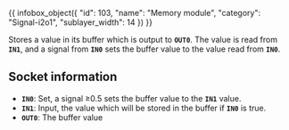 {{ infobox_object({
	"id": 103,
	"name": "Memory module",
	"category": "Signal-i2o1",
	"sublayer_width": 14
}) }}

Stores a value in its buffer which is output to **`OUT0`**. The value is read from **`IN1`**, and a signal from **`IN0`** sets the buffer value to the value read from **`IN0`**.

## Socket information
- **`IN0`**: Set, a signal &ge;0.5 sets the buffer value to the **`IN1`** value.
- **`IN1`**: Input, the value which will be stored in the buffer if **`IN0`** is true.
- **`OUT0`**: The buffer value
